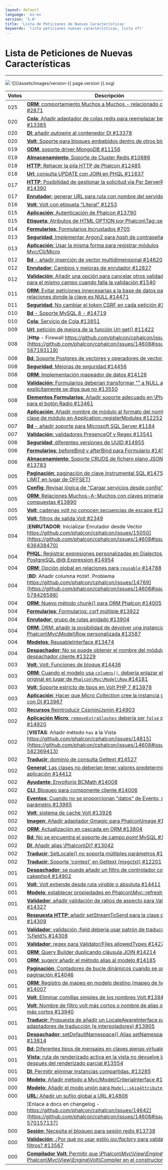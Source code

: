 ```yaml
---
layout: default
language: 'es-es'
version: '5.0'
title: 'Lista de Peticiones de Nuevas Características'
keywords: 'lista peticiones nuevas características, lista nfr'
---
```


# Lista de Peticiones de Nuevas Características
- - -
![](/assets/images/document-status-stable-success.svg) ![](/assets/images/version-{{ page.version }}.svg)



| Votos | Descripción                                                                                                                                                                                                               |
| ----- | ------------------------------------------------------------------------------------------------------------------------------------------------------------------------------------------------------------------------- |
| 025   | [**ORM**: comportamiento Muchos a Muchos - relacionado con guardar #2871](https://github.com/phalcon/cphalcon/issues/14608#issuecomment-563456526)                                                                        |
| 020   | [**Cola**: Añadir adaptador de colas redis para reemplazar beanstalkd #13385](https://github.com/phalcon/cphalcon/issues/14608#issuecomment-563462564)                                                                    |
| 020   | [**DI**: añadir *autowire* al contenedor DI #13378](https://github.com/phalcon/cphalcon/issues/14608#issuecomment-563462162)                                                                                              |
| 020   | [**Volt**: Soporte para bloques embebidos dentro de otros bloques #329](https://github.com/phalcon/cphalcon/issues/14608#issuecomment-563450829)                                                                          |
| 019   | [**ODM**: soporte driver MongoDB #11156 ](https://github.com/phalcon/cphalcon/issues/14608#issuecomment-563457909)                                                                                                        |
| 019   | [**Almacenamiento**: Soporte de Cluster Redis #10686](https://github.com/phalcon/cphalcon/issues/14608#issuecomment-563457535)                                                                                            |
| 018   | [**HTTP**: Rehacer la pila HTTP de Phalcon #12485](https://github.com/phalcon/cphalcon/issues/14608#issuecomment-563460592)                                                                                               |
| 018   | [**Url**: consulta UPDATE con JOIN en PHQL #11637](https://github.com/phalcon/cphalcon/issues/14608#issuecomment-563458814)                                                                                               |
| 017   | [**HTTP**: Posibilidad de gestionar la solicitud vía Psr ServerRequest #14390](https://github.com/phalcon/cphalcon/issues/14608#issuecomment-563472103)                                                                   |
| 017   | [**Enrutador**: generar URL para ruta con nombre del servidor #9913](https://github.com/phalcon/cphalcon/issues/14608#issuecomment-563457193)                                                                             |
| 016   | [**Volt**: Volt con etiqueta "Literal" #1253](https://github.com/phalcon/cphalcon/issues/14608#issuecomment-563454743)                                                                                                    |
| 015   | [**Aplicación**: Autenticación de Phalcon #13790](https://github.com/phalcon/cphalcon/issues/14608#issuecomment-563465535)                                                                                                |
| 015   | [**Etiqueta**: Atributos de HTML OPTION por Phalcon\Tag::select() #899](https://github.com/phalcon/cphalcon/issues/14608#issuecomment-563454571)                                                                         |
| 014   | [**Formularios**: Formularios Incrustados #705](https://github.com/phalcon/cphalcon/issues/14608#issuecomment-563454291)                                                                                                  |
| 013   | [**Seguridad**: Implementar Argon2 para *hash* de contraseña #13596](https://github.com/phalcon/cphalcon/issues/14608#issuecomment-563464503)                                                                             |
| 013   | [**Aplicación**: Usar la misma forma para registrar módulos Mvc/Cli/Micro](https://github.com/phalcon/cphalcon/issues/14608#issuecomment-563460232)                                                                       |
| 012   | [**Bd** - añadir inserción de vector multidimensional #14620](https://github.com/phalcon/cphalcon/issues/14608#issuecomment-565614245)                                                                                    |
| 012   | [**Enrutador**: Cambios y mejoras de enrutador #12827](https://github.com/phalcon/cphalcon/issues/14608#issuecomment-563460975)                                                                                           |
| 012   | [**Validación**: Añadir una opción para cancelar otros validadores sólo para el mismo campo cuando falla la validación #1540](https://github.com/phalcon/cphalcon/issues/14608#issuecomment-563455315)                    |
| 011   | [**ORM**: Evitar peticiones innecesarias a la base de datos para relaciones donde la clave es NULL #14471](https://github.com/phalcon/cphalcon/issues/14608#issuecomment-563473074)                                       |
| 011   | [**Seguridad**: No cambiar el *token* CSRF en cada petición #14413](https://github.com/phalcon/cphalcon/issues/14608#issuecomment-563472592)                                                                              |
| 010   | [**Bd** - Soporte MySQL 8 - #14719 ](https://github.com/phalcon/cphalcon/issues/14608#issuecomment-575210064)                                                                                                             |
| 010   | [**Cola**: Servicio de Cola #13851](https://github.com/phalcon/cphalcon/issues/14608#issuecomment-563466492)                                                                                                              |
| 009   | [**Url**: petición de mejora de la función Url get() #11422](https://github.com/phalcon/cphalcon/issues/14608#issuecomment-563458598)                                                                                     |
| 008   | [**Http** - Firewall https://github.com/phalcon/cphalcon/issues/11389](https://github.com/phalcon/cphalcon/issues/14608#issuecomment-567193119)                                                                           |
| 008   | [**Bd**: Soporte Postgres de vectores y operadores de vector #14579](https://github.com/phalcon/cphalcon/issues/14608#issuecomment-563474058)                                                                             |
| 008   | [**Seguridad**: Mejoras de seguridad #14456](https://github.com/phalcon/cphalcon/issues/14608#issuecomment-563472866)                                                                                                     |
| 008   | [**ORM**: Implementación mapeador de datos #14126](https://github.com/phalcon/cphalcon/issues/14608#issuecomment-563470384)                                                                                               |
| 008   | [**Validación**: Formularios deberían transformar "" a NULL a no ser que explícitamente se diga que no #13550](https://github.com/phalcon/cphalcon/issues/14608#issuecomment-563463763)                                   |
| 008   | [**Elementos Formularios**: Añadir soporte adecuado en \Phalcon\Form para el botón Radio #13461](https://github.com/phalcon/cphalcon/issues/14608#issuecomment-563462831)                                               |
| 008   | [**Aplicación**: Añadir nombre de módulo al formato del nombre de la clase de módulo en Application::registerModules #12252](https://github.com/phalcon/cphalcon/issues/14608#issuecomment-563459928)                     |
| 007   | [**Bd** - añadir soporte para Microsoft SQL Server #1184](https://github.com/phalcon/cphalcon/issues/14608#issuecomment-564031896)                                                                                        |
| 007   | [**Validación**: validadores PresenceOf y Regex #13541](https://github.com/phalcon/cphalcon/issues/14608#issuecomment-563463446)                                                                                          |
| 006   | [**Seguridad**: diferentes versiones de UUID #14955](https://github.com/phalcon/cphalcon/issues/14608#issuecomment-618686517)                                                                                             |
| 006   | [**Formularios**: beforeBind y afterBind para Formulario #14598](https://github.com/phalcon/cphalcon/issues/14608#issuecomment-563474183)                                                                                 |
| 006   | [**Almacenamiento**: Soporte CRUDS de fichero plano JSON en Phalcon #13783](https://github.com/phalcon/cphalcon/issues/14608#issuecomment-563465319)                                                                      |
| 005   | [**Paginación**: paginación de clave Instrumental SQL #14754 (usando LIMIT en lugar de OFFSET)](https://github.com/phalcon/cphalcon/issues/14608#issuecomment-577485346)                                                  |
| 005   | [**Config**: Revisar lógica de "Cargar servicios desde config" #14564](https://github.com/phalcon/cphalcon/issues/14608#issuecomment-563473911)                                                                           |
| 005   | [**ORM**: Relaciones Muchos-A-Muchos con claves primarias compuestas #13890](https://github.com/phalcon/cphalcon/issues/14608#issuecomment-563467094)                                                                     |
| 005   | [**Volt**: cadenas volt no conocen secuencias de escape #12888](https://github.com/phalcon/cphalcon/issues/14608#issuecomment-563461156)                                                                                  |
| 005   | [**Volt**: filtros de salida Volt #2349](https://github.com/phalcon/cphalcon/issues/14608#issuecomment-563455702)                                                                                                         |
| 004   | [**ENRUTADOR**: Inicializar Enrutador desde Vector https://github.com/phalcon/cphalcon/issues/15050](https://github.com/phalcon/cphalcon/issues/14608#issuecomment-636438470)                                             |
| 004   | [**PHQL**: Registrar expresiones personalizadas en Dialectos PHQL como PostgreSQL @@ Expression #14954](https://github.com/phalcon/cphalcon/issues/14608#issuecomment-618686731)                                          |
| 004   | [**ORM**: Opción global en relaciones para `reusable` #14788  ](https://github.com/phalcon/cphalcon/issues/14608#issuecomment-580074598)                                                                                  |
| 004   | [**BD**: Añadir columna `POINT`. Problema https://github.com/phalcon/cphalcon/issues/14769](https://github.com/phalcon/cphalcon/issues/14608#issuecomment-578426588)                                                      |
| 004   | [**ORM**: Nuevo método chunk() para ORM Phalcon #14005](https://github.com/phalcon/cphalcon/issues/14608#issuecomment-563469164)                                                                                          |
| 004   | [**Formularios**: Formularios: csrf múltiple #13922](https://github.com/phalcon/cphalcon/issues/14608#issuecomment-563467909)                                                                                             |
| 004   | [**Enrutador**: grupo de rutas anidado #13904](https://github.com/phalcon/cphalcon/issues/14608#issuecomment-563467331)                                                                                                   |
| 004   | [**ORM**: ORM: añadir la posibilidad de devolver una instancia de la clase Phalcon\Mvc\Model\Row personalizada #13587](https://github.com/phalcon/cphalcon/issues/14608#issuecomment-563464329)                        |
| 004   | [**Modelos**: ReusableInterface #13474](https://github.com/phalcon/cphalcon/issues/14608#issuecomment-563463272)                                                                                                          |
| 004   | [**Despachador**: No se puede obtener el nombre del módulo desde el despachador cliente #13229](https://github.com/phalcon/cphalcon/issues/14608#issuecomment-563461811)                                                  |
| 003   | [**Volt**: Volt: Funciones de bloque #14436](https://github.com/phalcon/cphalcon/issues/14608#issuecomment-563472761)                                                                                                     |
| 003   | [**ORM**: Cuando el modelo usa `columns()`, debería enlazar el modelo original en lugar de `Phalcon\Mvc\Model\Row` #14181](https://github.com/phalcon/cphalcon/issues/14608#issuecomment-563470662)                    |
| 003   | [**Volt**: Soporte estricto de tipos en Volt PHP 7 #13978](https://github.com/phalcon/cphalcon/issues/14608#issuecomment-563468935)                                                                                       |
| 003   | [**Aplicación**: Hacer que *Micro Collection* cree la instancia gestionadora con DI #13967](https://github.com/phalcon/cphalcon/issues/14608#issuecomment-563468734)                                                      |
| 002   | [**Recursos** Reintroducir Cssmin/Jsmin #14903](https://github.com/phalcon/cphalcon/issues/14608#issuecomment-612258064)                                                                                                  |
| 002   | [**Aplicación Micro**: `removeExtraSlashes` debería ser `false` por defecto  #14920  ](https://github.com/phalcon/cphalcon/issues/14608#issuecomment-612254092)                                                           |
| 002   | [**VISTAS**: Añadir método `has` a la Vista https://github.com/phalcon/cphalcon/issues/14815](https://github.com/phalcon/cphalcon/issues/14608#issuecomment-582369413)                                                    |
| 002   | [**Traducir**: dominio de consulta Gettext #14527](https://github.com/phalcon/cphalcon/issues/14608#issuecomment-563473701)                                                                                               |
| 002   | [**General**: Las clases no deberían tener valores predeterminados de la aplicación #14412](https://github.com/phalcon/cphalcon/issues/14608#issuecomment-563472373)                                                      |
| 002   | [**Ayudante**: Envoltorio BCMath #14008](https://github.com/phalcon/cphalcon/issues/14608#issuecomment-563469554)                                                                                                         |
| 002   | [**CLI**: Bloqueo para componente cliente #14006](https://github.com/phalcon/cphalcon/issues/14608#issuecomment-563469269)                                                                                                |
| 002   | [**Eventos**: Cuando no se proporcionan "datos" de Evento, no pasar el parámetro #13965](https://github.com/phalcon/cphalcon/issues/14608#issuecomment-563468580)                                                         |
| 002   | [**Volt**: sistema de cache Volt #13926](https://github.com/phalcon/cphalcon/issues/14608#issuecomment-563468064)                                                                                                         |
| 002   | [**Imagen**: Añadir adaptador Gmagic para Phalcon\Image #13884](https://github.com/phalcon/cphalcon/issues/14608#issuecomment-563466912)                                                                                 |
| 002   | [**ORM**: Actualización en cascada en ORM #13804](https://github.com/phalcon/cphalcon/issues/14608#issuecomment-563465830)                                                                                                |
| 002   | [**Bd**: No se encuentra el soporte de campo *point* MySQL #13670](https://github.com/phalcon/cphalcon/issues/14608#issuecomment-563464733)                                                                               |
| 002   | [**DI**: Añadir alias \Phalcon\Di? #13042](https://github.com/phalcon/cphalcon/issues/14608#issuecomment-563461382)                                                                                                     |
| 002   | [**Traducir**: SetLocale() no soporta múltiples parámetros #12202](https://github.com/phalcon/cphalcon/issues/14608#issuecomment-563459713)                                                                               |
| 002   | [**Traducir**: Soporte 'context' en Gettext (msgctxt) #12201](https://github.com/phalcon/cphalcon/issues/14608#issuecomment-563459537)                                                                                    |
| 001   | [**Despachador**: se puede añadir un filtro de controlador como cakephp4 #14902](https://github.com/phalcon/cphalcon/issues/14608#issuecomment-612260608)                                                                 |
| 001   | [**Volt**: Volt extiende desde ruta *virable* o absoluta #14411](https://github.com/phalcon/cphalcon/issues/14608#issuecomment-563472223)                                                                                 |
| 001   | [**Modelo**: establecer propiedades en Phalcon\Mvc::refresh() #14338](https://github.com/phalcon/cphalcon/issues/14608#issuecomment-563471609)                                                                           |
| 001   | [**Validador**: añadir validación de ratios de aspecto para Validator/Files #14327](https://github.com/phalcon/cphalcon/issues/14608#issuecomment-563471422)                                                              |
| 001   | [**Respuesta HTTP**: añadir setStreamToSend para la clase de respuesta #14309](https://github.com/phalcon/cphalcon/issues/14608#issuecomment-563471281)                                                                   |
| 001   | [**Validador**: validación :field debería usar patrón de traducción %field% #14308](https://github.com/phalcon/cphalcon/issues/14608#issuecomment-563471140)                                                              |
| 001   | [**Validador**: regex para Validator/Files allowedTypes #14273](https://github.com/phalcon/cphalcon/issues/14608#issuecomment-563471018)                                                                                  |
| 001   | [**ORM**: Query Builder duplicando cláusula JOIN #14214](https://github.com/phalcon/cphalcon/issues/14608#issuecomment-563470840)                                                                                         |
| 001   | [**ORM**: sugerir añadir el método alias al modelo #14185](https://github.com/phalcon/cphalcon/issues/14608#issuecomment-563470748)                                                                                       |
| 001   | [**Paginación**: Contadores de bucle dinámicos cuando se usa paginación #14046](https://github.com/phalcon/cphalcon/issues/14608#issuecomment-563469839)                                                                  |
| 001   | [**ORM**: Registro de mapeo en modelo destino (mapeo de herencia) #14007](https://github.com/phalcon/cphalcon/issues/14608#issuecomment-563469360)                                                                        |
| 001   | [**Volt**: Eliminar comillas simples de los nombres Volt #13942](https://github.com/phalcon/cphalcon/issues/14608#issuecomment-563468440)                                                                                 |
| 001   | [**Volt**: Nombre de filtro volt más cortos o nombre de alias opcionales más cortos #13940](https://github.com/phalcon/cphalcon/issues/14608#issuecomment-563468162)                                                      |
| 001   | [**Traducir**: Propuesta de añadir un LocaleAwareInterface para los adaptadores de traducción (e interpoladores) #13905](https://github.com/phalcon/cphalcon/issues/14608#issuecomment-563467599)                         |
| 001   | [**Despachador**: setDefaultNamespace() Alias setNamespace() #13814](https://github.com/phalcon/cphalcon/issues/14608#issuecomment-563466372)                                                                             |
| 001   | [**Bd**: Diferentes tipos de mensajes en claves ajenas virtuales #13801](https://github.com/phalcon/cphalcon/issues/14608#issuecomment-563465704)                                                                         |
| 001   | [**Vista**: ruta de renderizado activa en la vista no devuelve la ruta previa después del renderizado parcial #13554](https://github.com/phalcon/cphalcon/issues/14608#issuecomment-563463890)                            |
| 001   | [**DI**: Permitir eliminar instancias compartidas. #13285](https://github.com/phalcon/cphalcon/issues/14608#issuecomment-563461980)                                                                                       |
| 000   | [**Modelo**: Añadir método a Mvc/Model/CriteriaInterface #14818](https://github.com/phalcon/cphalcon/issues/14608#issuecomment-612263365)                                                                                 |
| 000   | [**Modelo**: Añadir el modo unión para `Model::skipAttributes()` #14934](https://github.com/phalcon/cphalcon/issues/14608#issuecomment-612256783)                                                                         |
| 000   | [**URL:** Añadir un sufijo global a URL #14806](https://github.com/phalcon/cphalcon/issues/14608#issuecomment-581779401)                                                                                                  |
| 000   | [Enlace a docs en changelog -  https://github.com/phalcon/cphalcon/issues/14642](https://github.com/phalcon/cphalcon/issues/14608#issuecomment-570157137)                                                                 |
| 000   | [**Sesión**: Necesita el bloqueo para sesión redis #13738](https://github.com/phalcon/cphalcon/issues/14608#issuecomment-563464989)                                                                                       |
| 000   | [**Validación**: ¿Por qué no usar estilo *ioc/factory* para validadores como filtros? #13567](https://github.com/phalcon/cphalcon/issues/14608#issuecomment-563464989)                                                    |
| 000   | [**Compilador Volt**: Permitir que \Phalcon\Mvc\View\Engine\Volt acepte Phalcon\Mvc\View\Engine\Volt\Compiler en el constructor #2700](https://github.com/phalcon/cphalcon/issues/14608#issuecomment-563456153) |
